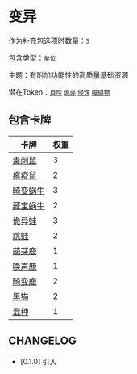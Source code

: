 # 变异

作为补充包选项时数量：`5`

包含类型：`单位`

主题：有附加功能性的高质量基础资源

潜在Token：[`自然`](自然.md) [`诡异`](诡异.md) [`侵蚀`](侵蚀.md) [`障碍物`](障碍物.md)

## 包含卡牌

卡牌 | 权重
--- | ---
[毒刺鼠](../卡牌/毒刺鼠.md) | 3
[瘟疫鼠](../卡牌/瘟疫鼠.md) | 2
[畸变蜗牛](../卡牌/畸变蜗牛.md) | 3
[藏宝蜗牛](../卡牌/藏宝蜗牛.md) | 2
[诡异蛙](../卡牌/诡异蛙.md) | 3
[跳蛙](../卡牌/跳蛙.md) | 2
[萌芽鹿](../卡牌/萌芽鹿.md) | 1
[唤声鹿](../卡牌/唤声鹿.md) | 1
[畸变鹿](../卡牌/畸变鹿.md) | 2
[黑猫](../卡牌/黑猫.md) | 2
[混种](../卡牌/混种.md) | 1

## CHANGELOG

- [0.1.0] 引入
